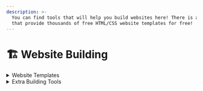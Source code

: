 ```yaml
---
description: >-
  You can find tools that will help you build websites here! There is also links
  that provide thousands of free HTML/CSS website templates for free!
---
```


# 🏗 Website Building



<details>

<summary>Website Templates</summary>

* HTML5UP: [https://html5up.net/](https://html5up.net/)
* ThemeWagon: [https://themewagon.com/author/mashuptemplate/](https://themewagon.com/author/mashuptemplate/)
* Creative Tim (Bootstrap): [https://www.creative-tim.com/bootstrap-themes/free](https://www.creative-tim.com/bootstrap-themes/free)
* CSS Templates: [https://www.free-css.com/free-css-templates](https://www.free-css.com/free-css-templates)
* TemplateMo: [https://templatemo.com/page/1](https://templatemo.com/page/1)
* Bootstrap Themes:
  * [https://mdbootstrap.com/freebies/](https://mdbootstrap.com/freebies/)
  * [https://startbootstrap.com/templates](https://startbootstrap.com/templates)

</details>

<details>

<summary>Extra Building Tools</summary>

* Mail Chimp (Sign-up Forms): [https://mailchimp.com/en/help/add-a-signup-form-to-your-website/](https://mailchimp.com/en/help/add-a-signup-form-to-your-website/)

</details>
